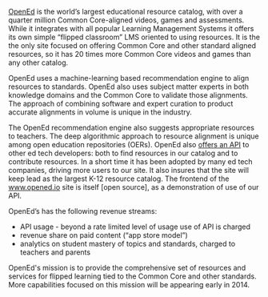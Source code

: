 [OpenEd](http://opened.io) is the world’s largest educational resource catalog, with over a quarter million Common Core-aligned videos, games and assessments. While it integrates with all popular Learning Management Systems it offers its own simple “flipped classroom” LMS oriented to using resources.    It is the the only site focused on offering Common Core and other standard aligned resources, so it has 20 times more Common Core videos and games than any other catalog.

OpenEd uses a machine-learning based recommendation engine to align resources to standards.  OpenEd also uses subject matter experts in both knowledge domains and the Common Core to validate those alignments.  The approach of combining software and expert curation to product accurate alignments in volume is unique in the industry.  

The OpenEd recommendation engine also suggests appropriate resources to teachers.  The deep algorithmic approach to resource alignment is unique among open education repositories (OERs).  OpenEd also [offers an API](http://docs.opened.apiary.io) to other ed tech developers: both to find resources in our catalog and to contribute resources. In a short time it has been adopted by many ed tech companies, driving more users to our site.  It also insures that the site will keep lead as the largest K-12 resource catalog. The frontend of the www.opened.io site is itself [open source], as a demonstration of use of our API.
 
OpenEd’s has the following revenue streams:
* API usage - beyond a rate limited level of usage use of API is charged
* revenue share on paid content (“app store model”) 
* analytics on student mastery of topics and standards, charged to teachers and parents

OpenEd's mission is to provide the comprehensive set of resources and services for flipped learning tied to the Common Core and other standards.  More capabilities focused on this mission will be appearing early in 2014.  
